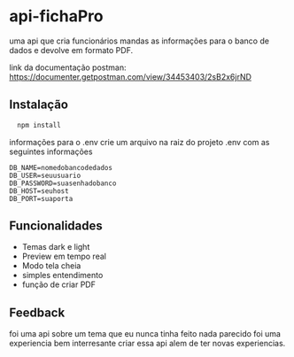 
# api-fichaPro

uma api que cria funcionários mandas as informações para o banco de dados e devolve em formato PDF.

 link da documentação postman:
https://documenter.getpostman.com/view/34453403/2sB2x6jrND


## Instalação


```bash
  npm install
```

informações para o .env
crie um arquivo na raiz do projeto .env com as seguintes informações

```
DB_NAME=nomedobancodedados
DB_USER=seuusuario
DB_PASSWORD=suasenhadobanco
DB_HOST=seuhost
DB_PORT=suaporta
```
## Funcionalidades

- Temas dark e light
- Preview em tempo real
- Modo tela cheia
- simples entendimento
- função de criar PDF


## Feedback
foi uma api sobre um tema que eu nunca tinha feito nada parecido foi uma experiencia bem interresante criar essa api alem de ter novas experiencias.
